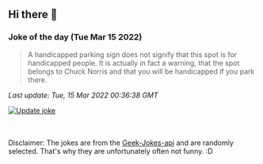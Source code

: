 ## Hi there 👋

### Joke of the day (Tue Mar 15 2022)
<!-- joke -->
>A handicapped parking sign does not signify that this spot is for handicapped people. It is actually in fact a warning, that the spot belongs to Chuck Norris and that you will be handicapped if you park there.
<!-- /joke -->

*Last update: Tue, 15 Mar 2022 00:36:38 GMT*

[![Update joke](https://github.com/nclskfm/nclskfm/actions/workflows/joke.yml/badge.svg)](https://github.com/nclskfm/nclskfm/actions/workflows/joke.yml)

<br><br>
Disclaimer: The jokes are from the [Geek-Jokes-api](https://github.com/sameerkumar18/geek-joke-api) and are randomly selected. That's why they are unfortunately often not funny. :D
